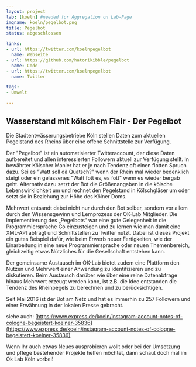```yaml
---
layout: project
lab: [koeln] #needed for Aggregation on Lab-Page
imgname: koeln/pegelbot.png
title: Pegelbot
status: abgeschlossen

links:
- url: https://twitter.com/koelnpegelbot
  name: Webseite
- url: https://github.com/hatorikibble/pegelbot
  name: Code
- url: https://twitter.com/koelnpegelbot
  name: Twitter

tags:
- Umwelt

---
```


## Wasserstand mit kölschem Flair - Der Pegelbot

Die Stadtentwässerungsbetriebe Köln stellen Daten zum aktuellen Pegelstand des Rheins über eine offene Schnittstelle zur Verfügung.

Der "Pegelbot" ist ein automatisierter Twitteraccount, der diese Daten aufbereitet und allen interessierten Followern aktuell zur Verfügung stellt. In bewährter Kölscher Manier hat er je nach Tendenz oft einen flotten Spruch dazu. Sei es "Watt soll dä Quatsch?" wenn der Rhein mal wieder bedenklich steigt oder ein gelassenes "Watt fott es, es fott" wenn es wieder bergab geht. Alternativ dazu setzt der Bot die Größenangaben in die kölsche Lebenswirklichkeit um und rechnet den Pegelstand in Kölschgläser um oder setzt sie in Beziehung zur Höhe des Kölner Doms.

Mehrwert entsandt dabei nicht nur durch den Bot selber, sondern vor allem durch den Wissensgewinn und Lernprozess der OK-Lab Mitglieder. Die Implementierung des „Pegelbots“ war eine gute Gelegenheit in die Programmiersprache Go einzusteigen und zu lernen wie man damit eine XML-API abfragt und Schnittstellen zu Twitter nutzt. Dabei ist dieses Projekt ein gutes Beispiel dafür, wie beim Erwerb neuer Fertigkeiten, wie der Einarbeitung in eine neue Programmiersprache oder neuen Themenbereich, gleichzeitig etwas Nützliches für die Gesellschaft entstehen kann.

Der gemeinsame Austausch im OK-Lab bietet zudem eine Plattform den Nutzen und Mehrwert einer Anwendung zu identifizieren und zu diskutieren. Beim Austausch darüber wie über eine reine Datenabfrage hinaus Mehrwert erzeugt werden kann,  ist z.B. die Idee entstanden die Tendenz des Rheinpegels zu berechnen und zu berücksichtigen.

Seit Mai 2016 ist der Bot am Netz und hat es immerhin zu 257 Followern und einer Erwähnung in der lokalen Presse gebracht.

siehe auch: [https://www.express.de/koeln/instagram-account-notes-of-cologne-begeistert-koelner-35836](https://www.express.de/koeln/instagram-account-notes-of-cologne-begeistert-koelner-35836)

Wenn Ihr auch etwas Neues ausprobieren wollt oder bei der Umsetzung und pflege bestehender Projekte helfen möchtet, dann schaut doch mal im Ok Lab Köln vorbei!


